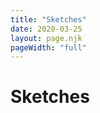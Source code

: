 ```yaml
---
title: "Sketches"
date: 2020-03-25
layout: page.njk
pageWidth: "full"
---
```


<h1 class="page-title">Sketches</h1>

<section class="item-grid"></section>

<style>

.item-grid {
  grid-template-columns: 1fr 1fr;
  grid-column-gap: 16px;
}

.item-body {
  display: none;
}

.item-image {
  width: 100%;  
  padding-top: 75%;
  margin-bottom: 6px;
  background-color: var(--recessed-bg-color);
  background-size: cover;
  /*background-position: center;*/
  border-radius: var(--radius);
}

.item-title {
  margin-bottom: 2px;
}

.item-meta {
  color: var(--muted-color);
}


@media (min-width: 800px) {
  .item-grid {
    grid-template-columns: 1fr 1fr 1fr 1fr;
    grid-gap: 16px;
    grid-column-gap: 32px;
  }

  /* 16:9 aspect ratio on desktop */
  .item-image {
    padding-top: 56.25%;
  }

  .item-body {
    display: block;
  }
}

figcaption {
  display: none;
}
</style>


<script>
// // Categories
// const CODE = [
//   P5,
//   PROCESSING,
// ];
// const DRAWING = [
//   PROCREATE,
// ];

const grid = document.getElementsByClassName('item-grid')[0];

function render(sketches) {
  let html = '';
  sketches.forEach(sketch => {
    
    // CODEPEN
    if (sketch.codepen) {
      if (!sketch.thumb) {
        sketch.thumb = `https://codepen.io/lokesh/pen/${sketch.codepen}/image/small.png`;  
      }
      sketch.src = `https://codepen.io/lokesh/pen/${sketch.codepen}`;
    };

    // NOT CODEPEN
    if (!sketch.codepen)  {
      let file = sketch.title.replace(/\s+/g, '-').toLowerCase();
      
      // Defaults to jpeg. No way to change at moment.
      if (!sketch.thumb) {
        sketch.thumb = `/media/sketches/${file}-thumb.jpg`;
      }

      if (!sketch.src) {
       sketch.src = `/media/sketches/${file}.jpg`; 
      }
    }

    html += `
    <article class="item">
      <a href="${sketch.src}">
        <img class="item-image" style="background-image: url(${sketch.thumb})" />
      </a>
      <h3 class="item-title">
        <a href="${sketch.src}">
          ${sketch.title}
        </a>
      </h3>
      <div class="item-meta">${sketch.tags} · ${sketch.date}</div>
      <div class="item-body">${sketch.desc || ''}</div>
    </article>
    `
  })
  grid.innerHTML = html;
}

async function main() {
  const response = await fetch('/data/sketches.json');
  const json = await response.json();    
  const sketches = json.data;
  render(sketches);
}

main();
</script>
